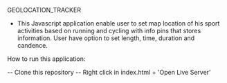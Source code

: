 GEOLOCATION_TRACKER

* This Javascript application enable user to set map location of his sport activities based on running and cycling with info pins that stores information. User have option to set length, time, duration and candence.

How to run this application:

-- Clone this repository
-- Right click in index.html + 'Open Live Server'
